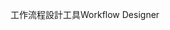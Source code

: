 <span data-ttu-id="e015d-101">工作流程設計工具</span><span class="sxs-lookup"><span data-stu-id="e015d-101">Workflow Designer</span></span>